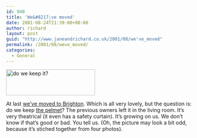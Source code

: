 ```yaml
---
id: 940
title: 'We&#8217;ve moved'
date: 2001-08-24T21:39:00+00:00
author: richard
layout: post
guid: "http://www.janeandrichard.co.uk/2001/08/we've_moved"
permalink: /2001/08/weve_moved/
categories:
  - General
---
```

[<img src="http://farm3.static.flickr.com/2513/3980750308_2ebec245fa_m.jpg" width="240" height="70" alt="do we keep it?" />](http://www.flickr.com/photos/d6y/3980750308/)

At last [we&#8217;ve moved to Brighton](http://www.flickr.com/photos/janed/sets/72157622635106207/). Which is all very lovely, but the question is: do we keep [the pelmet](http://www.flickr.com/photos/d6y/3980750308/)? The previous owners left it in the living room. It&#8217;s very theatrical (it even has a safety curtain). It&#8217;s growing on us. We don&#8217;t know if that&#8217;s good or bad. You tell us. (Oh, the picture may look a bit odd, because it&#8217;s stiched together from four photos).